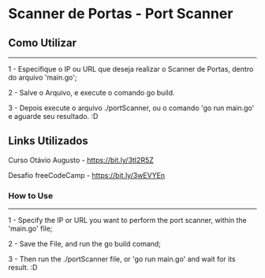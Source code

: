 # Scanner de Portas - Port Scanner

## Como Utilizar
---

1 - Especifique o IP ou URL que deseja realizar o Scanner de Portas, dentro do arquivo 'main.go';

2 - Salve o Arquivo, e execute o comando go build.

3 - Depois execute o arquivo ./portScanner, ou o comando 'go run main.go' e aguarde seu resultado. :D

## Links Utilizados
Curso Otávio Augusto - https://bit.ly/3tI2R5Z

Desafio freeCodeCamp - https://bit.ly/3wEVYEn




### How to Use
--- 

1 - Specify the IP or URL you want to perform the port scanner, within the 'main.go' file; 

2 - Save the File, and run the go build comand; 

3 - Then run the ./portScanner file, or 'go run main.go' and wait for its result. :D

